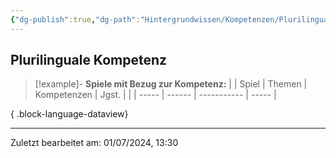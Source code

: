 ```yaml
---
{"dg-publish":true,"dg-path":"Hintergrundwissen/Kompetenzen/Plurilinguale Kompetenz.md","permalink":"/hintergrundwissen/kompetenzen/plurilinguale-kompetenz/","tags":["competence"],"noteIcon":"1"}
---
```


## Plurilinguale Kompetenz


>[!example]- **Spiele mit Bezug zur Kompetenz:**
> |  | Spiel | Themen | Kompetenzen | Jgst. |
> |  | ----- | ------ | ----------- | ----- |
> 
{ .block-language-dataview}


---
Zuletzt bearbeitet am: 01/07/2024, 13:30